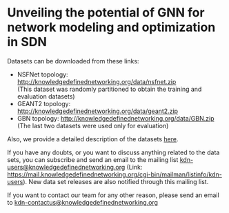 # Unveiling the potential of GNN for network modeling and optimization in SDN

Datasets can be downloaded from these links:

* NSFNet topology: http://knowledgedefinednetworking.org/data/nsfnet.zip  
  (This dataset was randomly partitioned to obtain the training and evaluation datasets)
* GEANT2 topology: http://knowledgedefinednetworking.org/data/geant2.zip
* GBN topology: http://knowledgedefinednetworking.org/data/GBN.zip  
  (The last two datasets were used only for evaluation)
  
 Also, we provide a detailed description of the datasets [here](http://knowledgedefinednetworking.org/data/README_gnn.pdf).
 
If you have any doubts, or you want to discuss anything related to the data sets, you can subscribe and send an email to the mailing list kdn-users@knowledgedefinednetworking.org (Link: https://mail.knowledgedefinednetworking.org/cgi-bin/mailman/listinfo/kdn-users). New data set releases are also notified through this mailing list.
  
If you want to contact our team for any other reason, please send an email to kdn-contactus@knowledgedefinednetworking.org
